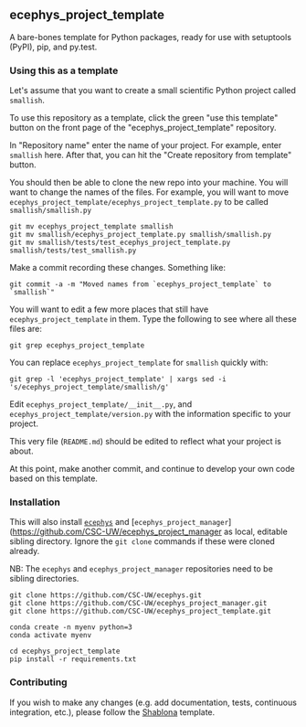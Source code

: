 ## ecephys_project_template
A bare-bones template for Python packages, ready for use with setuptools (PyPI), pip, and py.test.

### Using this as a template
Let's assume that you want to create a small scientific Python project called `smallish`.

To use this repository as a template, click the green "use this template" button on the front page of the "ecephys_project_template" repository.

In "Repository name" enter the name of your project. For example, enter `smallish` here. After that, you can hit the "Create repository from template" button.

You should then be able to clone the new repo into your machine. You will want to change the names of the files. For example, you will want to move `ecephys_project_template/ecephys_project_template.py` to be called `smallish/smallish.py`
```
git mv ecephys_project_template smallish
git mv smallish/ecephys_project_template.py smallish/smallish.py
git mv smallish/tests/test_ecephys_project_template.py smallish/tests/test_smallish.py
```

Make a commit recording these changes. Something like:
```
git commit -a -m "Moved names from `ecephys_project_template` to `smallish`"
```

You will want to edit a few more places that still have `ecephys_project_template` in them. Type the following to see where all these files are:
```
git grep ecephys_project_template
```

You can replace `ecephys_project_template` for `smallish` quickly with:
```
git grep -l 'ecephys_project_template' | xargs sed -i 's/ecephys_project_template/smallish/g'
```

Edit `ecephys_project_template/__init__.py`, and `ecephys_project_template/version.py` with the information specific to your project.

This very file (`README.md`) should be edited to reflect what your project is about.

At this point, make another commit, and continue to develop your own code based on this template.


### Installation

This will also install [`ecephys`](https://github.com/CSC-UW/ecephys) and [`ecephys_project_manager`](https://github.com/CSC-UW/ecephys_project_manager as local, editable sibling directory.
Ignore the `git clone` commands if these were cloned already.

NB: The `ecephys` and `ecephys_project_manager` repositories need to be sibling directories. 

```
git clone https://github.com/CSC-UW/ecephys.git
git clone https://github.com/CSC-UW/ecephys_project_manager.git
git clone https://github.com/CSC-UW/ecephys_project_template.git

conda create -n myenv python=3
conda activate myenv

cd ecephys_project_template
pip install -r requirements.txt
```

### Contributing
If you wish to make any changes (e.g. add documentation, tests, continuous integration, etc.), please follow the [Shablona](https://github.com/uwescience/ecephys_project_template) template.